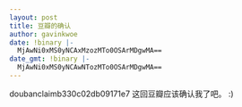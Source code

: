 ```yaml
---
layout: post
title: 豆瓣的确认
author: gavinkwoe
date: !binary |-
  MjAwNi0xMS0yNCAxMzozMTo0OSArMDgwMA==
date_gmt: !binary |-
  MjAwNi0xMS0yNCAwNTozMTo0OSArMDgwMA==
---
```

doubanclaimb330c02db09171e7 这回豆瓣应该确认我了吧。 :)
